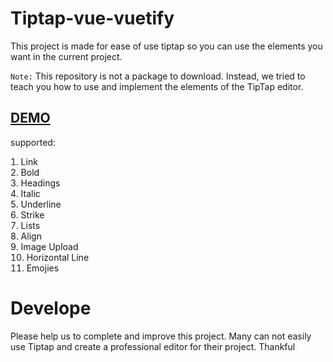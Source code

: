 # Tiptap-vue-vuetify

This project is made for ease of use tiptap so you can use the elements you want in the current project.

`Note:`  This repository is not a package to download. Instead, we tried to teach you how to use and implement the elements of the TipTap editor.

<h2><a href="https://mohammadyousefidev.github.io/tiptap-vue-vuetify/">DEMO</a></h2>

supported:

<ol style="padding-left: 0;list-style-position: inside;">
  
  <li> Link </li>
  <li> Bold </li>
  <li> Headings </li>
  <li> Italic </li>
  <li> Underline </li>
  <li> Strike </li>
  <li> Lists </li>
  <li> Align </li>
  <li> Image Upload </li>
  <li> Horizontal Line </li>
  <li> Emojies </li>
  
</ol>


# Develope
Please help us to complete and improve this project. Many can not easily use Tiptap and create a professional editor for their project. Thankful
